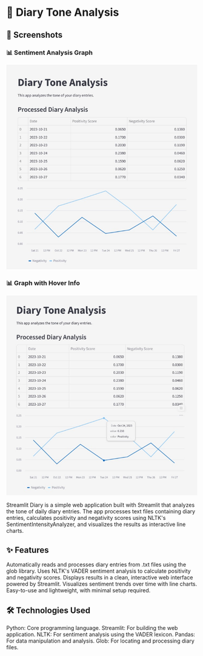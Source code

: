 # 📔 Diary Tone Analysis

## 📸 Screenshots

### 📊 Sentiment Analysis Graph  
![Sentiment Analysis](https://raw.githubusercontent.com/SorinaO/streamlit_diary/master/Diary_Tone_Analysis1.jpg)

### 📊 Graph with Hover Info  
![File Selection](https://raw.githubusercontent.com/SorinaO/streamlit_diary/master/Diary_Tone_Analysis2.jpg)


Streamlit Diary is a simple web application built with Streamlit that analyzes the tone of daily diary entries. The app processes text files containing diary entries, calculates positivity and negativity scores using NLTK's SentimentIntensityAnalyzer, and visualizes the results as interactive line charts.

## ✨ Features

Automatically reads and processes diary entries from .txt files using the glob library.
Uses NLTK's VADER sentiment analysis to calculate positivity and negativity scores.
Displays results in a clean, interactive web interface powered by Streamlit.
Visualizes sentiment trends over time with line charts.
Easy-to-use and lightweight, with minimal setup required.

## 🛠️ Technologies Used

Python: Core programming language.
Streamlit: For building the web application.
NLTK: For sentiment analysis using the VADER lexicon.
Pandas: For data manipulation and analysis.
Glob: For locating and processing diary files.
